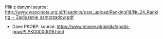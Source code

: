 Plik z danymi
source: http://www.wspolnota.org.pl/fileadmin/user_upload/Rankingi18/Nr_24_Ranking_-_Zadluzenie_samorzadow.pdf

* Dane PKOBP:
source: https://www.money.pl/gielda/spolki-gpw/PLPKO0000016.html
